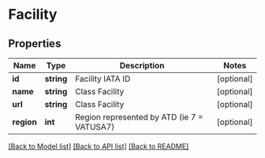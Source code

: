 # Facility

## Properties
Name | Type | Description | Notes
------------ | ------------- | ------------- | -------------
**id** | **string** | Facility IATA ID | [optional] 
**name** | **string** | Class Facility | [optional] 
**url** | **string** | Class Facility | [optional] 
**region** | **int** | Region represented by ATD (ie 7 &#x3D; VATUSA7) | [optional] 

[[Back to Model list]](../README.md#documentation-for-models) [[Back to API list]](../README.md#documentation-for-api-endpoints) [[Back to README]](../README.md)


